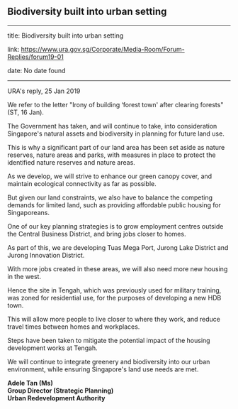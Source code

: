 ## Biodiversity built into urban setting

---

title: Biodiversity built into urban setting

link: https://www.ura.gov.sg/Corporate/Media-Room/Forum-Replies/forum19-01

date: No date found

---

URA's reply, 25 Jan 2019

We refer to the letter "Irony of building ‘forest town' after clearing forests" (ST, 16 Jan).

The Government has taken, and will continue to take, into consideration Singapore's natural assets and biodiversity in planning for future land use.

This is why a significant part of our land area has been set aside as nature reserves, nature areas and parks, with measures in place to protect the identified nature reserves and nature areas.

As we develop, we will strive to enhance our green canopy cover, and maintain ecological connectivity as far as possible.

But given our land constraints, we also have to balance the competing demands for limited land, such as providing affordable public housing for Singaporeans.

One of our key planning strategies is to grow employment centres outside the Central Business District, and bring jobs closer to homes.

As part of this, we are developing Tuas Mega Port, Jurong Lake District and Jurong Innovation District.

With more jobs created in these areas, we will also need more new housing in the west.

Hence the site in Tengah, which was previously used for military training, was zoned for residential use, for the purposes of developing a new HDB town.

This will allow more people to live closer to where they work, and reduce travel times between homes and workplaces.

Steps have been taken to mitigate the potential impact of the housing development works at Tengah.

We will continue to integrate greenery and biodiversity into our urban environment, while ensuring Singapore's land use needs are met.

**Adele Tan (Ms)  
Group Director (Strategic Planning)  
Urban Redevelopment Authority**
